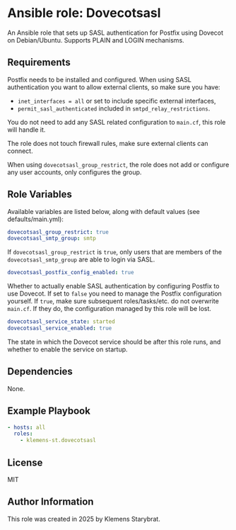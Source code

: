 Ansible role: Dovecotsasl
=========

An Ansible role that sets up SASL authentication for Postfix using Dovecot on Debian/Ubuntu. Supports PLAIN and LOGIN mechanisms.

Requirements
------------

Postfix needs to be installed and configured. When using SASL authentication you want to allow external clients, so make sure you have:
- `inet_interfaces = all` or set to include specific external interfaces,
- `permit_sasl_authenticated` included in `smtpd_relay_restrictions`.

You do not need to add any SASL related configuration to `main.cf`, this role will handle it.

The role does not touch firewall rules, make sure external clients can connect.

When using `dovecotsasl_group_restrict`, the role does not add or configure any user accounts, only configures the group.

Role Variables
--------------

Available variables are listed below, along with default values (see defaults/main.yml):
```yaml
dovecotsasl_group_restrict: true
dovecotsasl_smtp_group: smtp
```
If `dovecotsasl_group_restrict` is `true`, only users that are members of the `dovecotsasl_smtp_group` are able to login via SASL.
```yaml
dovecotsasl_postfix_config_enabled: true
```
Whether to actually enable SASL authentication by configuring Postfix to use Dovecot. If set to `false` you need to manage the Postfix configuration yourself. If `true`, make sure subsequent roles/tasks/etc. do not overwrite `main.cf`. If they do, the configuration managed by this role will be lost.
```yaml
dovecotsasl_service_state: started
dovecotsasl_service_enabled: true
```
The state in which the Dovecot service should be after this role runs, and whether to enable the service on startup.


Dependencies
------------

None.

Example Playbook
----------------

```yaml
- hosts: all
  roles:
    - klemens-st.dovecotsasl
```

License
-------

MIT

Author Information
------------------

This role was created in 2025 by Klemens Starybrat.
